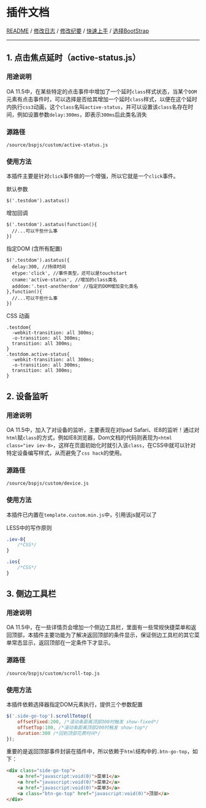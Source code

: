 插件文档
====

[README](README.md) / [修改日志](CHANGELOG.md) / [修改纪要](CHANGE.md) / [快速上手](QUICKSTART.md) / [选择BootStrap](CHOSE.md)

-------------------

## 1. 点击焦点延时（active-status.js）

### 用途说明

OA 11.5中，在某些特定的点击事件中增加了一个延时`class`样式状态，当某个`DOM`元素有点击事件时，可以选择是否给其增加一个延时`class`样式，以便在这个延时内执行`css3`动画，这个`class`名叫`active-status`，并可以设置该`class`名存在时间，例如设置参数`delay:300ms`，即表示`300ms`后此类名消失

### 源路径

```
/source/bspjs/custom/active-status.js
```

### 使用方法

本插件主要是针对`click`事件做的一个增强，所以它就是一个`click`事件。

默认参数

```
$('.testdom').astatus()
```

增加回调

```
$('.testdom').astatus(function(){
  //...可以干些什么事
})
```

指定DOM (含所有配置)

```
$('.testdom').astatus({
  delay:300, //持续时间
  etype:'click', //事件类型，还可以是touchstart
  cname:'active-status', //增加的class类名
  adddom:'.test-anotherdom' //指定的DOM增加变化类名
},function(){
  //...可以干些什么事
})
```

CSS 动画

```
.testdom{
  -webkit-transition: all 300ms;
  -o-transition: all 300ms;
  transition: all 300ms;
}
.testdom.active-status{
  -webkit-transition: all 300ms;
  -o-transition: all 300ms;
  transition: all 300ms;
}
```


## 2. 设备监听

### 用途说明

OA 11.5中，加入了对设备的监听，主要表现在对Ipad Safari、IE8的监听！通过对`html`赋`class`的方式，例如IE8浏览器，Dom文档的代码则表现为`<html class="iev iev-8>`，这样在页面初始化时就引入该`class`，在CSS中就可以针对特定设备编写样式，从而避免了`css hack`的使用。

### 源路径

```
/source/bspjs/custom/device.js
```

### 使用方法

本插件已内置在`template.custom.min.js`中，引用该js就可以了

LESS中的写作原则

```css
.iev-8{
    /*CSS*/
}

.ios{
    /*CSS*/
}
```

## 3. 侧边工具栏

### 用途说明

OA 11.5中，在一些详情页会增加一个侧边工具栏，里面有一些常规快捷菜单和返回顶部，本插件主要功能为了解决返回顶部的条件显示，保证侧边工具栏的其它菜单常态显示，返回顶部在一定条件下才显示。

### 源路径

```
/source/bspjs/custom/scroll-top.js
```

### 使用方法

本插件依赖选择器指定DOM元素执行，提供三个参数配置

```javascript
$('.side-go-top').scrollTotop({
    offsetFixed:200, /*滚动条距离顶部300时触发 show-fixed*/
    offsetTop:100, /*滚动条距离顶部200时触发 show-top*/
    duration:300 /*回到顶部花费时间*/
});
```

重要的是返回顶部事件封装在插件中，所以依赖于`html`结构中的`.btn-go-top`，如下：

```html
<div class="side-go-top">
    <a href="javascript:void(0)">菜单1</a>
    <a href="javascript:void(0)">菜单2</a>
    <a href="javascript:void(0)">菜单3</a>
    <a class="btn-go-top" href="javascript:void(0)">顶部</a>
</div>
```
